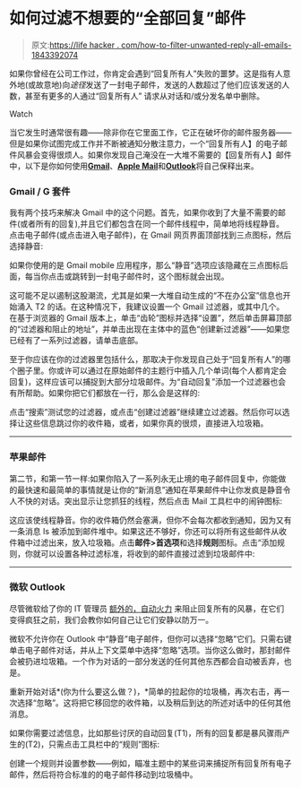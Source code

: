 # 如何过滤不想要的“全部回复”邮件

> 原文:[https://life hacker . com/how-to-filter-unwanted-reply-all-emails-1843392074](https://lifehacker.com/how-to-filter-unwanted-reply-all-emails-1843392074)

如果你曾经在公司工作过，你肯定会遇到“回复所有人”失败的噩梦。这是指有人意外地(或故意地)向*途径*发送了一封电子邮件，发送的人数超过了他们应该发送的人数，甚至有更多的人通过“回复所有人” 请求从对话和/或分发名单中删除。

Watch

当它发生时通常很有趣——除非你在它里面工作，它正在破坏你的邮件服务器——但是如果你试图完成工作并不断被通知分散注意力，一个“回复所有人】的电子邮件风暴会变得很烦人。如果你发现自己淹没在一大堆不需要的【回复所有人】邮件中，以下是你如何使用[**Gmail**](#gmail)、[**Apple Mail**](#apple)和[**Outlook**](#outlook)将自己保释出来。

### Gmail / G 套件

我有两个技巧来解决 Gmail 中的这个问题。首先，如果你收到了大量不需要的邮件(或者所有的回复),并且它们都包含在同一个邮件线程中，简单地将线程静音。点击电子邮件(或点击进入电子邮件)，在 Gmail 网页界面顶部找到三点图标，然后选择静音:

如果你使用的是 Gmail mobile 应用程序，那么“静音”选项应该隐藏在三点图标后面，每当你点击或跳转到一封电子邮件时，这个图标就会出现。

这可能不足以遏制这股潮流，尤其是如果一大堆自动生成的“不在办公室”信息也开始涌入 T2 的话。在这种情况下，我建议设置一个 Gmail 过滤器，或其中几个。在基于浏览器的 Gmail 版本上，单击“齿轮”图标并选择“设置”，然后单击屏幕顶部的“过滤器和阻止的地址”，并单击出现在主体中的蓝色“创建新过滤器”——如果您已经有了一系列过滤器，请单击底部。

至于你应该在你的过滤器里包括什么，那取决于你发现自己处于“回复所有人”的哪个圈子里。你或许可以通过在原始邮件的主题行中插入几个单词(每个人都肯定会回复)，这样应该可以捕捉到大部分垃圾邮件。为“自动回复”添加一个过滤器也会有所帮助。如果你把它们都放在一行，那么会是这样的:

点击“搜索”测试您的过滤器，或点击“创建过滤器”继续建立过滤器。然后你可以选择让这些信息跳过你的收件箱，或者，如果你真的很烦，直接进入垃圾箱。

* * *

### 苹果邮件

第二节，和第一节一样:如果你陷入了一系列永无止境的电子邮件回复中，你能做的最快速和最简单的事情就是让你的“新消息”通知在苹果邮件中让你发疯是静音令人不快的对话。突出显示让您抓狂的线程，然后点击 Mail 工具栏中的闹钟图标:

这应该使线程静音。你的收件箱仍然会塞满，但你不会每次都收到通知，因为又有一条消息 Is 被添加到邮件堆中。如果这还不够好，你还可以将所有这些邮件从收件箱中过滤出来，放入垃圾箱。点击**邮件>首选项**和选择**规则**图标。点击“添加规则，你就可以设置各种过滤标准，将收到的邮件直接过滤到垃圾邮件中:

* * *

### **微软 Outlook**

尽管微软给了你的 IT 管理员 [额外的，自动火力](https://www.zdnet.com/article/microsoft-adds-protection-against-reply-all-email-storms-in-office-365/) 来阻止回复所有的风暴，在它们变得疯狂之前，我们会教你如何自己让它们安静以防万一。

微软不允许你在 Outlook 中“静音”电子邮件，但你可以选择“忽略”它们。只需右键单击电子邮件对话，并从上下文菜单中选择“忽略”选项。当你这么做时，那封邮件会被扔进垃圾箱。一个作为对话的一部分发送的任何其他东西都会自动被丢弃，也是。

重新开始对话*(你为什么要这么做？)，*简单的拉起你的垃圾桶，再次右击，再一次选择“忽略”。这将把它移回您的收件箱，以及稍后到达的所述对话中的任何其他消息。

如果你需要过滤信息，比如那些讨厌的自动回复(T1)，所有的回复都是暴风骤雨产生的(T2)，只需点击工具栏中的“规则”图标:

创建一个规则并设置参数——例如，瞄准主题中的某些词来捕捉所有回复所有电子邮件，然后将符合标准的的电子邮件移动到垃圾桶中。